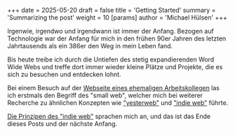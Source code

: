 +++
date = 2025-05-20
draft = false
title = 'Getting Started'
summary = 'Summarizing the post'
weight = 10
[params]
  author = 'Michael Hülsen'
+++

Irgenwie, irgendwo und irgendwann ist immer der Anfang. Bezogen auf Technologie
war der Anfang für mich in den frühen 90er Jahren des letzten Jahrtausends als ein 386er
den Weg in mein Leben fand.

Bis heute treibe ich durch die Untiefen des stetig expandierenden Word Wide Webs und treffe dort
immer wieder kleine Plätze und Projekte, die es sich zu besuchen und entdecken lohnt.

Bei einem Besuch auf der [Webseite eines ehemaligen Arbeitskollegen](https://guerda.de) las ich erstmals den Begriff des "small web", welcher
mich bei weiterer Recherche zu ähnlichen Konzepten wie ["yesterweb"](https://yesterweb.org) und ["indie web"](https://indieweb.org) führte.

[Die Prinzipen des "indie web"](https://indieweb.org/principles) sprachen mich an, und das ist das Ende dieses Posts und der nächste Anfang.
